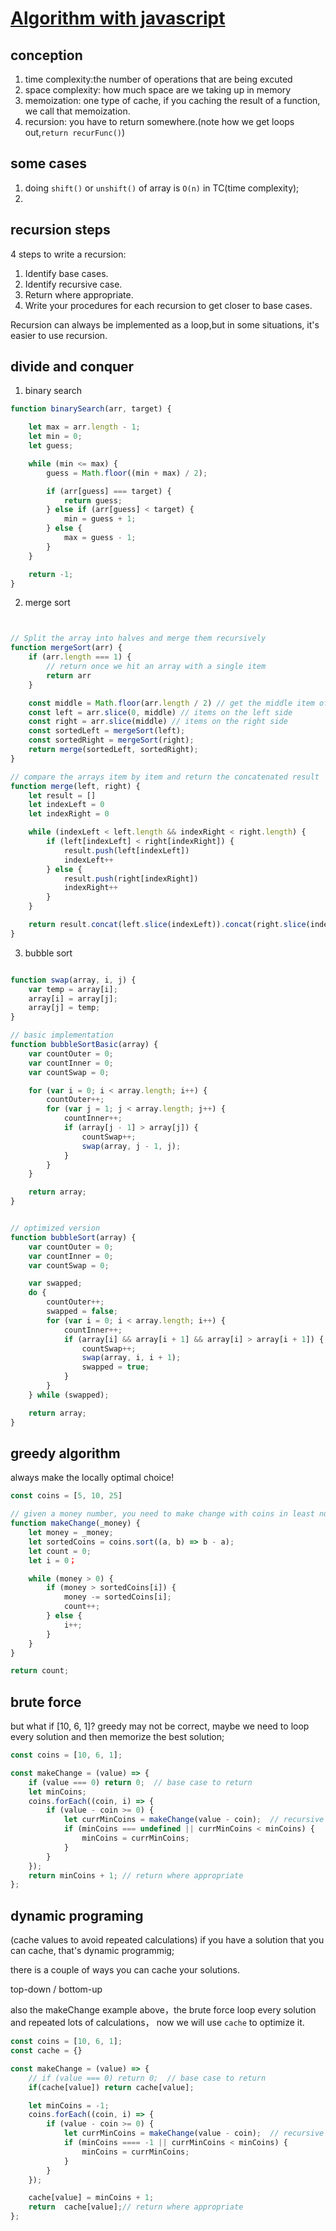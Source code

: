 # [Algorithm with javascript](https://frontendmasters.com/courses/practical-algorithms/)

## conception

1. time complexity:the number of operations that are being excuted
2. space complexity: how much space are we taking up in memory 
3. memoization: one type of cache, if you caching the result of a function, we call that memoization. 
4. recursion: you have to return somewhere.(note how we get loops out,`return recurFunc()`)

## some cases
 
1. doing `shift()` or `unshift()` of array is `O(n)` in TC(time complexity);
2. 

## recursion steps

4 steps to write a recursion:

1. Identify base cases.
2. Identify recursive case.
3. Return where appropriate.
4. Write your procedures for each recursion to get closer to base cases.

Recursion can always be implemented as a loop,but in some situations, it's easier to use recursion.


## divide and conquer

1. binary search

```js
function binarySearch(arr, target) {

    let max = arr.length - 1;
    let min = 0;
    let guess;

    while (min <= max) {
        guess = Math.floor((min + max) / 2);

        if (arr[guess] === target) {
            return guess;
        } else if (arr[guess] < target) {
            min = guess + 1;
        } else {
            max = guess - 1;
        }
    }

    return -1;
}

```

2. merge sort

```js


// Split the array into halves and merge them recursively 
function mergeSort(arr) {
    if (arr.length === 1) {
        // return once we hit an array with a single item
        return arr
    }

    const middle = Math.floor(arr.length / 2) // get the middle item of the array rounded down
    const left = arr.slice(0, middle) // items on the left side
    const right = arr.slice(middle) // items on the right side
    const sortedLeft = mergeSort(left);
    const sortedRight = mergeSort(right);
    return merge(sortedLeft, sortedRight);
}

// compare the arrays item by item and return the concatenated result
function merge(left, right) {
    let result = []
    let indexLeft = 0
    let indexRight = 0

    while (indexLeft < left.length && indexRight < right.length) {
        if (left[indexLeft] < right[indexRight]) {
            result.push(left[indexLeft])
            indexLeft++
        } else {
            result.push(right[indexRight])
            indexRight++
        }
    }

    return result.concat(left.slice(indexLeft)).concat(right.slice(indexRight))
}
```

3. bubble sort 

```js

function swap(array, i, j) {
    var temp = array[i];
    array[i] = array[j];
    array[j] = temp;
}

// basic implementation
function bubbleSortBasic(array) {
    var countOuter = 0;
    var countInner = 0;
    var countSwap = 0;

    for (var i = 0; i < array.length; i++) {
        countOuter++;
        for (var j = 1; j < array.length; j++) {
            countInner++;
            if (array[j - 1] > array[j]) {
                countSwap++;
                swap(array, j - 1, j);
            }
        }
    }

    return array;
}


// optimized version
function bubbleSort(array) {
    var countOuter = 0;
    var countInner = 0;
    var countSwap = 0;

    var swapped;
    do {
        countOuter++;
        swapped = false;
        for (var i = 0; i < array.length; i++) {
            countInner++;
            if (array[i] && array[i + 1] && array[i] > array[i + 1]) {
                countSwap++;
                swap(array, i, i + 1);
                swapped = true;
            }
        }
    } while (swapped);

    return array;
}
```

## greedy algorithm

always make the locally optimal choice!

```js
const coins = [5, 10, 25]

// given a money number, you need to make change with coins in least number
function makeChange(_money) {
    let money = _money;
    let sortedCoins = coins.sort((a, b) => b - a);
    let count = 0;
    let i = 0；

    while (money > 0) {
        if (money > sortedCoins[i]) {
            money -= sortedCoins[i];
            count++;
        } else {
            i++;
        }
    }
}

return count;
```

## brute force

but what if [10, 6, 1]? greedy may not be correct, maybe we need to loop every solution and then memorize the best solution;

```js
const coins = [10, 6, 1];

const makeChange = (value) => {  
    if (value === 0) return 0;  // base case to return
    let minCoins;
    coins.forEach((coin, i) => {
        if (value - coin >= 0) {
            let currMinCoins = makeChange(value - coin);  // recursive case to get closer to base case 
            if (minCoins === undefined || currMinCoins < minCoins) {
                minCoins = currMinCoins;
            }
        }
    });
    return minCoins + 1; // return where appropriate
};
```

## dynamic programing
(cache values to avoid repeated calculations)
if you have a solution that you can cache, that's dynamic programmig;

there is a couple of ways you can cache your solutions.

top-down / bottom-up

also the makeChange example above，the brute force loop every solution and repeated lots of calculations， now we will use `cache` to optimize it.

```js
const coins = [10, 6, 1];
const cache = {}

const makeChange = (value) => {  
    // if (value === 0) return 0;  // base case to return
    if(cache[value]) return cache[value];

    let minCoins = -1;
    coins.forEach((coin, i) => {
        if (value - coin >= 0) {
            let currMinCoins = makeChange(value - coin);  // recursive case to get closer to base case 
            if (minCoins ==== -1 || currMinCoins < minCoins) {
                minCoins = currMinCoins;
            }
        }
    });

    cache[value] = minCoins + 1;
    return  cache[value];// return where appropriate
};
```